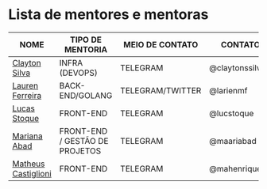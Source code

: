 # Lista de mentores e mentoras

| NOME | TIPO DE MENTORIA | MEIO DE CONTATO | CONTATO
| --- | --- | --- | --- |
| [Clayton Silva](https://github.com/claytonsilva) | INFRA (DEVOPS) | TELEGRAM | @claytonssilva |
| [Lauren Ferreira](https://larien.me) | BACK-END/GOLANG | TELEGRAM/TWITTER | @larienmf |
| [Lucas Stoque](https://github.com/stoque) | FRONT-END | TELEGRAM | @lucstoque |
| [Mariana Abad](https://github.com/maaryhabad) | FRONT-END / GESTÃO DE PROJETOS | TELEGRAM | @maariabad |
| [Matheus Castiglioni](https://github.com/mahenrique94) | FRONT-END | TELEGRAM | @mahenrique94 |
